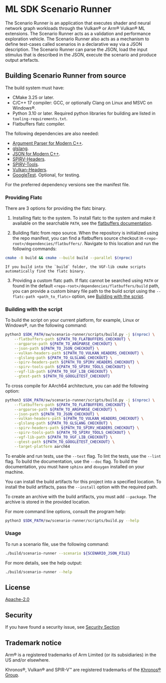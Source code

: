 # ML SDK Scenario Runner

The Scenario Runner is an application that executes shader and neural network
graph workloads through the Vulkan® or Arm® Vulkan® ML extensions. The
Scenario Runner acts as a validation and performance exploration vehicle. The
Scenario Runner also acts as a mechanism to define test-cases called scenarios
in a declarative way via a JSON description. The Scenario Runner can parse the
JSON, load the input stimulus that is described in the JSON, execute the
scenario and produce output artefacts.

## Building Scenario Runner from source

The build system must have:

- CMake 3.25 or later.
- C/C++ 17 compiler: GCC, or optionally Clang on Linux and MSVC on Windows®.
- Python 3.10 or later. Required python libraries for building are listed in
  `tooling-requirements.txt`.
- Flatbuffers flatc compiler.

The following dependencies are also needed:

- [Argument Parser for Modern C++](https://github.com/p-ranav/argparse).
- [glslang](https://github.com/KhronosGroup/glslang).
- [JSON for Modern C++](https://github.com/nlohmann/json).
- [SPIRV-Headers](https://github.com/KhronosGroup/SPIRV-Headers).
- [SPIRV-Tools](https://github.com/KhronosGroup/SPIRV-Tools).
- [Vulkan-Headers](https://github.com/KhronosGroup/Vulkan-Headers).
- [GoogleTest](https://github.com/google/googletest). Optional, for testing.

For the preferred dependency versions see the manifest file.

### Providing Flatc

There are 3 options for providing the flatc binary.

1.  Installing flatc to the system. To install flatc to the system and make it
    available on the searchable `PATH`, see the
    [flatbuffers documentation](https://flatbuffers.dev/).

2.  Building flatc from repo source. When the repository is initialized using
    the repo manifest, you can find a flatbuffers source checkout in
    `<repo-root>/dependencies/flatbuffers/`. Navigate to this location and run
    the following commands:

```bash
cmake -B build && cmake --build build --parallel $(nproc)
```

```{note}
If you build into the `build` folder, the VGF-lib cmake scripts
automatically find the flatc binary.
```

3.  Providing a custom flatc path. If flatc cannot be searched using `PATH` or
    found in the default `<repo-root>/dependencies/flatbuffers/build` path, you
    can provide a custom binary file path to the build script using the
    `--flatc-path <path_to_flatc>` option, see
    [Building with the script](#building-with-the-script).

<a name="building-with-the-script"></a>

### Building with the script

To build the script on your current platform, for example, Linux or Windows®,
run the following command:

```bash
python3 $SDK_PATH/sw/scenario-runner/scripts/build.py -j $(nproc) \
    --flatbuffers-path ${PATH_TO_FLATBUFFERS_CHECKOUT} \
    --argparse-path ${PATH_TO_ARGPARSE_CHECKOUT} \
    --json-path ${PATH_TO_JSON_CHECKOUT} \
    --vulkan-headers-path ${PATH_TO_VULKAN_HEADERS_CHECKOUT} \
    --glslang-path ${PATH_TO_GLSLANG_CHECKOUT} \
    --spirv-headers-path ${PATH_TO_SPIRV_HEADERS_CHECKOUT} \
    --spirv-tools-path ${PATH_TO_SPIRV_TOOLS_CHECKOUT} \
    --vgf-lib-path ${PATH_TO_VGF_LIB_CHECKOUT} \
    --gtest-path ${PATH_TO_GOOGLETEST_CHECKOUT}
```

To cross compile for AArch64 architecture, you can add the following option:

```bash
python3 $SDK_PATH/sw/scenario-runner/scripts/build.py -j $(nproc) \
    --flatbuffers-path ${PATH_TO_FLATBUFFERS_CHECKOUT} \
    --argparse-path ${PATH_TO_ARGPARSE_CHECKOUT} \
    --json-path ${PATH_TO_JSON_CHECKOUT} \
    --vulkan-headers-path ${PATH_TO_VULKAN_HEADERS_CHECKOUT} \
    --glslang-path ${PATH_TO_GLSLANG_CHECKOUT} \
    --spirv-headers-path ${PATH_TO_SPIRV_HEADERS_CHECKOUT} \
    --spirv-tools-path ${PATH_TO_SPIRV_TOOLS_CHECKOUT} \
    --vgf-lib-path ${PATH_TO_VGF_LIB_CHECKOUT} \
    --gtest-path ${PATH_TO_GOOGLETEST_CHECKOUT} \
    --target-platform aarch64
```

To enable and run tests, use the `--test` flag. To lint the tests, use the
`--lint` flag. To build the documentation, use the `--doc` flag. To build the
documentation, you must have `sphinx` and `doxygen` installed on your machine.

You can install the build artifacts for this project into a specified location.
To install the build artifacts, pass the `--install` option with the required
path.

To create an archive with the build artifacts, you must add `--package`. The
archive is stored in the provided location.

For more command line options, consult the program help:

```bash
python3 $SDK_PATH/sw/scenario-runner/scripts/build.py --help
```

### Usage

To run a scenario file, use the following command:

```bash
./build/scenario-runner --scenario ${SCENARIO_JSON_FILE}
```

For more details, see the help output:

```bash
./build/scenario-runner --help
```

## License

[Apache-2.0](LICENSES/Apache-2.0.txt)

## Security

If you have found a security issue, see [Security Section](SECURITY.md)

## Trademark notice

Arm® is a registered trademarks of Arm Limited (or its subsidiaries) in the US
and/or elsewhere.

Khronos®, Vulkan® and SPIR-V™ are registered trademarks of the
[Khronos® Group](https://www.khronos.org/legal/trademarks).
